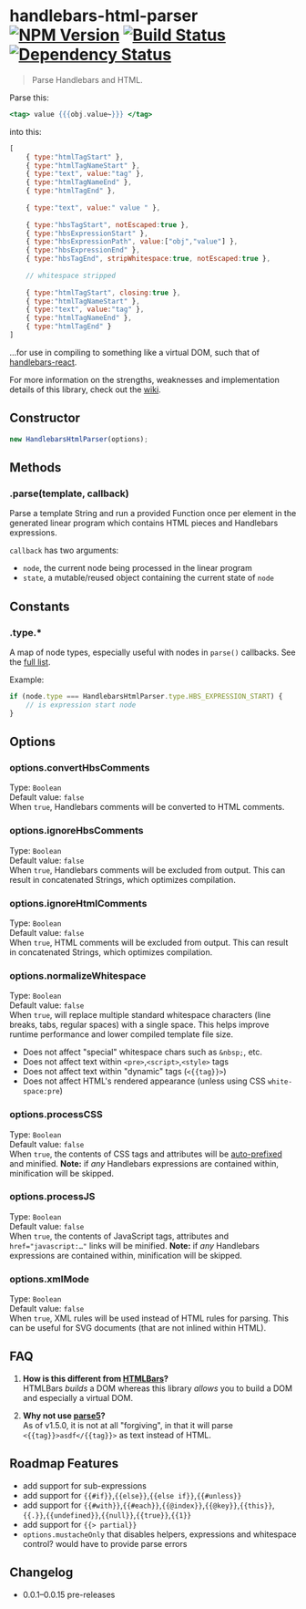 # handlebars-html-parser [![NPM Version][npm-image]][npm-url] [![Build Status][travis-image]][travis-url] [![Dependency Status][david-image]][david-url]

> Parse Handlebars and HTML.

Parse this:
```handlebars
<tag> value {{{obj.value~}}} </tag>
```
into this:
```js
[
    { type:"htmlTagStart" },
    { type:"htmlTagNameStart" },
    { type:"text", value:"tag" },
    { type:"htmlTagNameEnd" },
    { type:"htmlTagEnd" },
    
    { type:"text", value:" value " },
    
    { type:"hbsTagStart", notEscaped:true },
    { type:"hbsExpressionStart" },
    { type:"hbsExpressionPath", value:["obj","value"] },
    { type:"hbsExpressionEnd" },
    { type:"hbsTagEnd", stripWhitespace:true, notEscaped:true },
    
    // whitespace stripped
    
    { type:"htmlTagStart", closing:true },
    { type:"htmlTagNameStart" },
    { type:"text", value:"tag" },
    { type:"htmlTagNameEnd" },
    { type:"htmlTagEnd" }
]
```
…for use in compiling to something like a virtual DOM, such that of [handlebars-react](https://github.com/stevenvachon/handlebars-react).

For more information on the strengths, weaknesses and implementation details of this library, check out the [wiki](https://github.com/stevenvachon/handlebars-html-parser/wiki).


## Constructor
```js
new HandlebarsHtmlParser(options);
```


## Methods

### .parse(template, callback)
Parse a template String and run a provided Function once per element in the generated linear program which contains HTML pieces and Handlebars expressions.

`callback` has two arguments:

* `node`, the current node being processed in the linear program
* `state`, a mutable/reused object containing the current state of `node`


## Constants

### .type.*
A map of node types, especially useful with nodes in `parse()` callbacks. See the [full list](https://github.com/stevenvachon/handlebars-html-parser/blob/master/lib/NodeType.js).

Example:
```js
if (node.type === HandlebarsHtmlParser.type.HBS_EXPRESSION_START) {
	// is expression start node
}
```


## Options

### options.convertHbsComments
Type: `Boolean`  
Default value: `false`  
When `true`, Handlebars comments will be converted to HTML comments.

### options.ignoreHbsComments
Type: `Boolean`  
Default value: `false`  
When `true`, Handlebars comments will be excluded from output. This can result in concatenated Strings, which optimizes compilation.

### options.ignoreHtmlComments
Type: `Boolean`  
Default value: `false`  
When `true`, HTML comments will be excluded from output. This can result in concatenated Strings, which optimizes compilation.

### options.normalizeWhitespace
Type: `Boolean`  
Default value: `false`  
When `true`, will replace multiple standard whitespace characters (line breaks, tabs, regular spaces) with a single space. This helps improve runtime performance and lower compiled template file size.

* Does not affect "special" whitespace chars such as `&nbsp;`, etc.
* Does not affect text within `<pre>`,`<script>`,`<style>` tags
* Does not affect text within "dynamic" tags (`<{{tag}}>`)
* Does not affect HTML's rendered appearance (unless using CSS `white-space:pre`)

### options.processCSS
Type: `Boolean`  
Default value: `false`  
When `true`, the contents of CSS tags and attributes will be [auto-prefixed](https://npmjs.com/autoprefixer) and minified. **Note:** if *any* Handlebars expressions are contained within, minification will be skipped.

### options.processJS
Type: `Boolean`  
Default value: `false`  
When `true`, the contents of JavaScript tags, attributes and `href="javascript:…"` links will be minified. **Note:** if *any* Handlebars expressions are contained within, minification will be skipped.

### options.xmlMode
Type: `Boolean`  
Default value: `false`  
When `true`, XML rules will be used instead of HTML rules for parsing. This can be useful for SVG documents (that are not inlined within HTML).


## FAQ
1. **How is this different from [HTMLBars](https://npmjs.com/htmlbars)?**  
HTMLBars *builds* a DOM whereas this library *allows* you to build a DOM and especially a virtual DOM.

2. **Why not use [parse5](https://npmjs.com/parse5)?**  
As of v1.5.0, it is not at all "forgiving", in that it will parse `<{{tag}}>asdf</{{tag}}>` as text instead of HTML.


## Roadmap Features
* add support for sub-expressions
* add support for `{{#if}}`,`{{else}}`,`{{else if}}`,`{{#unless}}`
* add support for `{{#with}}`,`{{#each}}`,`{{@index}}`,`{{@key}}`,`{{this}}`,`{{.}}`,`{{undefined}}`,`{{null}}`,`{{true}}`,`{{1}}`
* add support for `{{> partial}}`
* `options.mustacheOnly` that disables helpers, expressions and whitespace control? would have to provide parse errors


## Changelog
* 0.0.1–0.0.15 pre-releases


[npm-image]: https://img.shields.io/npm/v/handlebars-html-parser.svg
[npm-url]: https://npmjs.org/package/handlebars-html-parser
[travis-image]: https://img.shields.io/travis/stevenvachon/handlebars-html-parser.svg
[travis-url]: https://travis-ci.org/stevenvachon/handlebars-html-parser
[david-image]: https://img.shields.io/david/stevenvachon/handlebars-html-parser.svg
[david-url]: https://david-dm.org/stevenvachon/handlebars-html-parser
